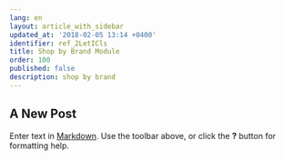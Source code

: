 ```yaml
---
lang: en
layout: article_with_sidebar
updated_at: '2018-02-05 13:14 +0400'
identifier: ref_2LetICls
title: Shop by Brand Module
order: 100
published: false
description: shop by brand
---
```

## A New Post

Enter text in [Markdown](http://daringfireball.net/projects/markdown/). Use the toolbar above, or click the **?** button for formatting help.
